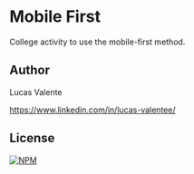 # Mobile First

College activity to use the mobile-first method.

## Author

Lucas Valente

https://www.linkedin.com/in/lucas-valentee/

## License

[![NPM](https://img.shields.io/npm/l/react)](https://github.com/lucasvalentee/mobile-first/blob/master/LICENSE.md)

